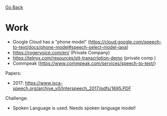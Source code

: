 [Go Back](https://github.com/arm-on/plan/blob/main/README.md)
# Work

- Google Cloud has a "phone model" (https://cloud.google.com/speech-to-text/docs/phone-model#speech-select-model-java)
- https://rogervoice.com/en/ (Private Company)
- https://telnyx.com/resources/stt-transcription-demo (private comp.)
- Commpeak (https://www.commpeak.com/services/speech-to-text/)

Papers:
- 2017: https://www.isca-speech.org/archive_v0/Interspeech_2017/pdfs/1695.PDF

Challenge:
- Spoken Language is used. Needs spoken language model!